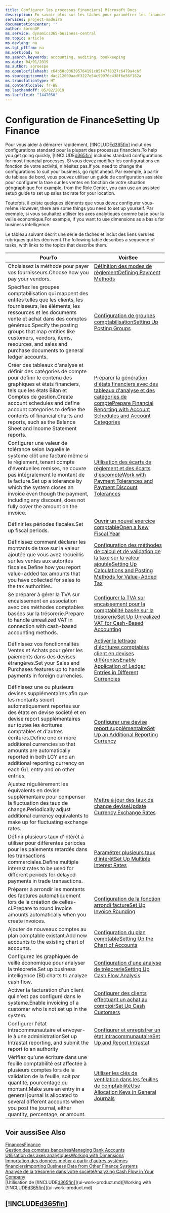```yaml
---
title: Configurer les processus financiers| Microsoft Docs
description: En savoir plus sur les tâches pour paramétrer les finances de votre société afin de les adapter à votre comptabilité ou vos audits.
services: project-madeira
documentationcenter: ''
author: SorenGP
ms.service: dynamics365-business-central
ms.topic: article
ms.devlang: na
ms.tgt_pltfrm: na
ms.workload: na
ms.search.keywords: accounting, auditing, bookkeeping
ms.date: 04/01/2019
ms.author: sgroespe
ms.openlocfilehash: c64b58c036395764191c05f47f8327c6479a4c6f
ms.sourcegitcommit: dac212009aadf3227e54c99976c438f6e56f182a
ms.translationtype: HT
ms.contentlocale: fr-BE
ms.lasthandoff: 05/02/2019
ms.locfileid: "1447050"
---
```

# <a name="setting-up-finance"></a><span data-ttu-id="711a1-103">Configuration de Finance</span><span class="sxs-lookup"><span data-stu-id="711a1-103">Setting Up Finance</span></span>
<span data-ttu-id="711a1-104">Pour vous aider à démarrer rapidement, [!INCLUDE[d365fin](includes/d365fin_md.md)] inclut des configurations standard pour la plupart des processus financiers.</span><span class="sxs-lookup"><span data-stu-id="711a1-104">To help you get going quickly, [!INCLUDE[d365fin](includes/d365fin_md.md)] includes standard configurations for most financial processes.</span></span> <span data-ttu-id="711a1-105">Si vous devez modifier les configurations en fonction de votre activité, n'hésitez pas.</span><span class="sxs-lookup"><span data-stu-id="711a1-105">If you need to change the configurations to suit your business, go right ahead.</span></span> <span data-ttu-id="711a1-106">Par exemple, à partir du tableau de bord, vous pouvez utiliser un guide de configuration assistée pour configurer la taxe sur les ventes en fonction de votre situation géographique.</span><span class="sxs-lookup"><span data-stu-id="711a1-106">For example, from the Role Center, you can use an assisted setup guide to set up sales tax rate for your location.</span></span>  

<span data-ttu-id="711a1-107">Toutefois, il existe quelques éléments que vous devez configurer vous-même.</span><span class="sxs-lookup"><span data-stu-id="711a1-107">However, there are some things you need to set up yourself.</span></span> <span data-ttu-id="711a1-108">Par exemple, si vous souhaitez utiliser les axes analytiques comme base pour la veille économique.</span><span class="sxs-lookup"><span data-stu-id="711a1-108">For example, if you want to use dimensions as a basis for business intelligence.</span></span>  

<span data-ttu-id="711a1-109">Le tableau suivant décrit une série de tâches et inclut des liens vers les rubriques qui les décrivent.</span><span class="sxs-lookup"><span data-stu-id="711a1-109">The following table describes a sequence of tasks, with links to the topics that describe them.</span></span>

| <span data-ttu-id="711a1-110">Pour</span><span class="sxs-lookup"><span data-stu-id="711a1-110">To</span></span> | <span data-ttu-id="711a1-111">Voir</span><span class="sxs-lookup"><span data-stu-id="711a1-111">See</span></span> |
| --- | --- |
| <span data-ttu-id="711a1-112">Choisissez la méthode pour payer vos fournisseurs.</span><span class="sxs-lookup"><span data-stu-id="711a1-112">Choose how you pay your vendors.</span></span> |[<span data-ttu-id="711a1-113">Définition des modes de règlement</span><span class="sxs-lookup"><span data-stu-id="711a1-113">Defining Payment Methods</span></span>](finance-payment-methods.md) |
| <span data-ttu-id="711a1-114">Spécifiez les groupes comptabilisation qui mappent des entités telles que les clients, les fournisseurs, les éléments, les ressources et les documents vente et achat dans des comptes généraux.</span><span class="sxs-lookup"><span data-stu-id="711a1-114">Specify the posting groups that map entities like customers, vendors, items, resources, and sales and purchase documents to general ledger accounts.</span></span> |[<span data-ttu-id="711a1-115">Configuration de groupes comptabilisation</span><span class="sxs-lookup"><span data-stu-id="711a1-115">Setting Up Posting Groups</span></span>](finance-posting-groups.md)|
|<span data-ttu-id="711a1-116">Créer des tableaux d'analyse et définir des catégories de compte pour définir le contenu des graphiques et états financiers, tels que les états Bilan et Comptes de gestion.</span><span class="sxs-lookup"><span data-stu-id="711a1-116">Create account schedules and define account categories to define the contents of financial charts and reports, such as the Balance Sheet and Income Statement reports.</span></span>|[<span data-ttu-id="711a1-117">Préparer la génération d'états financiers avec des tableaux d'analyse et des catégories de compte</span><span class="sxs-lookup"><span data-stu-id="711a1-117">Prepare Financial Reporting with Account Schedules and Account Categories</span></span>](bi-how-work-account-schedule.md)|
|<span data-ttu-id="711a1-118">Configurer une valeur de tolérance selon laquelle le système clôt une facture même si le règlement, tenant compte d'éventuelles remises, ne couvre pas intégralement le montant de la facture.</span><span class="sxs-lookup"><span data-stu-id="711a1-118">Set up a tolerance by which the system closes an invoice even though the payment, including any discount, does not fully cover the amount on the invoice.</span></span>|[<span data-ttu-id="711a1-119">Utilisation des écarts de règlement et des écarts d'escompte</span><span class="sxs-lookup"><span data-stu-id="711a1-119">Work with Payment Tolerances and Payment Discount Tolerances</span></span>](finance-payment-tolerance-and-payment-discount-tolerance.md)|
| <span data-ttu-id="711a1-120">Définir les périodes fiscales.</span><span class="sxs-lookup"><span data-stu-id="711a1-120">Set up fiscal periods.</span></span> |[<span data-ttu-id="711a1-121">Ouvrir un nouvel exercice comptable</span><span class="sxs-lookup"><span data-stu-id="711a1-121">Open a New Fiscal Year</span></span>](finance-how-open-new-fiscal-year.md) |
| <span data-ttu-id="711a1-122">Définissez comment déclarer les montants de taxe sur la valeur ajoutée que vous avez recueillis sur les ventes aux autorités fiscales.</span><span class="sxs-lookup"><span data-stu-id="711a1-122">Define how you report value-added tax amounts that you have collected for sales to the tax authorities.</span></span> |[<span data-ttu-id="711a1-123">Configuration des méthodes de calcul et de validation de la taxe sur la valeur ajoutée</span><span class="sxs-lookup"><span data-stu-id="711a1-123">Setting Up Calculations and Posting Methods for Value-Added Tax</span></span>](finance-setup-vat.md)|
|<span data-ttu-id="711a1-124">Se préparer à gérer la TVA sur encaissement en association avec des méthodes comptables basées sur la trésorerie.</span><span class="sxs-lookup"><span data-stu-id="711a1-124">Prepare to handle unrealized VAT in connection with cash-based accounting methods.</span></span>|[<span data-ttu-id="711a1-125">Configurer la TVA sur encaissement pour la comptabilité basée sur la trésorerie</span><span class="sxs-lookup"><span data-stu-id="711a1-125">Set Up Unrealized VAT for Cash-Based Accounting</span></span>](finance-setup-unrealized-vat.md)|
| <span data-ttu-id="711a1-126">Définissez vos fonctionnalités Ventes et Achats pour gérer les paiements dans des devises étrangères.</span><span class="sxs-lookup"><span data-stu-id="711a1-126">Set your Sales and Purchases features up to handle payments in foreign currencies.</span></span>|[<span data-ttu-id="711a1-127">Activer le lettrage d'écritures comptables client en devises différentes</span><span class="sxs-lookup"><span data-stu-id="711a1-127">Enable Application of Ledger Entries in Different Currencies</span></span>](finance-how-enable-application-ledger-entries-different-currencies.md)
|<span data-ttu-id="711a1-128">Définissez une ou plusieurs devises supplémentaires afin que les montants soient automatiquement reportés sur des états en devise société et en devise report supplémentaires sur toutes les écritures comptables et d'autres écritures.</span><span class="sxs-lookup"><span data-stu-id="711a1-128">Define one or more additional currencies so that amounts are automatically reported in both LCY and an additional reporting currency on each G/L entry and on other entries.</span></span>|[<span data-ttu-id="711a1-129">Configurer une devise report supplémentaire</span><span class="sxs-lookup"><span data-stu-id="711a1-129">Set Up an Additional Reporting Currency</span></span>](finance-how-setup-additional-currencies.md)|
|<span data-ttu-id="711a1-130">Ajustez régulièrement les équivalents en devise supplémentaire pour compenser la fluctuation des taux de change.</span><span class="sxs-lookup"><span data-stu-id="711a1-130">Periodically adjust additional currency equivalents to make up for fluctuating exchange rates.</span></span>|[<span data-ttu-id="711a1-131">Mettre à jour des taux de change devise</span><span class="sxs-lookup"><span data-stu-id="711a1-131">Update Currency Exchange Rates</span></span>](finance-how-update-currencies.md)|
|<span data-ttu-id="711a1-132">Définir plusieurs taux d'intérêt à utiliser pour différentes périodes pour les paiements retardés dans les transactions commerciales.</span><span class="sxs-lookup"><span data-stu-id="711a1-132">Define multiple interest rates to be used for different periods for delayed payments in trade transactions.</span></span>|[<span data-ttu-id="711a1-133">Paramétrer plusieurs taux d'intérêt</span><span class="sxs-lookup"><span data-stu-id="711a1-133">Set Up Multiple Interest Rates</span></span>](finance-how-to-set-up-multiple-interest-rates.md)|
|<span data-ttu-id="711a1-134">Préparer à arrondir les montants des factures automatiquement lors de la création de celles-ci.</span><span class="sxs-lookup"><span data-stu-id="711a1-134">Prepare to round invoice amounts automatically when you create invoices.</span></span>|[<span data-ttu-id="711a1-135">Configuration de la fonction arrondi facture</span><span class="sxs-lookup"><span data-stu-id="711a1-135">Set Up Invoice Rounding</span></span>](finance-set-up-invoice-rounding.md)|
| <span data-ttu-id="711a1-136">Ajouter de nouveaux comptes au plan comptable existant.</span><span class="sxs-lookup"><span data-stu-id="711a1-136">Add new accounts to the existing chart of accounts.</span></span> |[<span data-ttu-id="711a1-137">Configuration du plan comptable</span><span class="sxs-lookup"><span data-stu-id="711a1-137">Setting Up the Chart of Accounts</span></span>](finance-setup-chart-accounts.md) |
| <span data-ttu-id="711a1-138">Configurez les graphiques de veille économique pour analyser la trésorerie.</span><span class="sxs-lookup"><span data-stu-id="711a1-138">Set up business intelligence (BI) charts to analyze cash flow.</span></span> |[<span data-ttu-id="711a1-139">Configuration d'une analyse de trésorerie</span><span class="sxs-lookup"><span data-stu-id="711a1-139">Setting Up Cash Flow Analysis</span></span>](finance-setup-cash-flow-analyses.md) |
|<span data-ttu-id="711a1-140">Activer la facturation d'un client qui n'est pas configuré dans le système.</span><span class="sxs-lookup"><span data-stu-id="711a1-140">Enable invoicing of a customer who is not set up in the system.</span></span>|[<span data-ttu-id="711a1-141">Configurer des clients effectuant un achat au comptoir</span><span class="sxs-lookup"><span data-stu-id="711a1-141">Set Up Cash Customers</span></span>](finance-how-to-set-up-cash-customers.md)|
| <span data-ttu-id="711a1-142">Configurer l'état intracommunautaire et envoyer-le à une administration</span><span class="sxs-lookup"><span data-stu-id="711a1-142">Set up Intrastat reporting, and submit the report to an authority</span></span> | [<span data-ttu-id="711a1-143">Configurer et enregistrer un état intracommunautaire</span><span class="sxs-lookup"><span data-stu-id="711a1-143">Set Up and Report Intrastat</span></span>](finance-how-setup-report-intrastat.md)|
|<span data-ttu-id="711a1-144">Vérifiez qu'une écriture dans une feuille comptabilité est affectée à plusieurs comptes lors de la validation de la feuille, soit par quantité, pourcentage ou montant.</span><span class="sxs-lookup"><span data-stu-id="711a1-144">Make sure an entry in a general journal is allocated to several different accounts when you post the journal, either quantity, percentage, or amount.</span></span>|[<span data-ttu-id="711a1-145">Utiliser les clés de ventilation dans les feuilles de comptabilité</span><span class="sxs-lookup"><span data-stu-id="711a1-145">Use Allocation Keys in General Journals</span></span>](ui-how-use-allocation-keys-general-journals.md)|

## <a name="see-also"></a><span data-ttu-id="711a1-146">Voir aussi</span><span class="sxs-lookup"><span data-stu-id="711a1-146">See Also</span></span>
[<span data-ttu-id="711a1-147">Finances</span><span class="sxs-lookup"><span data-stu-id="711a1-147">Finance</span></span>](finance.md)  
[<span data-ttu-id="711a1-148">Gestion des comptes bancaires</span><span class="sxs-lookup"><span data-stu-id="711a1-148">Managing Bank Accounts</span></span>](bank-manage-bank-accounts.md)  
[<span data-ttu-id="711a1-149">Utilisation des axes analytiques</span><span class="sxs-lookup"><span data-stu-id="711a1-149">Working with Dimensions</span></span>](finance-dimensions.md)  
[<span data-ttu-id="711a1-150">Importation des données métier à partir d'autres systèmes financiers</span><span class="sxs-lookup"><span data-stu-id="711a1-150">Importing Business Data from Other Finance Systems</span></span>](across-import-data-configuration-packages.md)  
[<span data-ttu-id="711a1-151">Analyse de la trésorerie dans votre société</span><span class="sxs-lookup"><span data-stu-id="711a1-151">Analyzing Cash Flow in Your Company</span></span>](finance-analyze-cash-flow.md)  
<span data-ttu-id="711a1-152">[Utilisation de [!INCLUDE[d365fin](includes/d365fin_md.md)]](ui-work-product.md)</span><span class="sxs-lookup"><span data-stu-id="711a1-152">[Working with [!INCLUDE[d365fin](includes/d365fin_md.md)]](ui-work-product.md)</span></span>  

## [!INCLUDE[d365fin](includes/free_trial_md.md)]  
